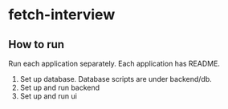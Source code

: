 # fetch-interview

## How to run
Run each application separately. Each application has README.

1. Set up database. Database scripts are under backend/db.
2. Set up and run backend
3. Set up and run ui